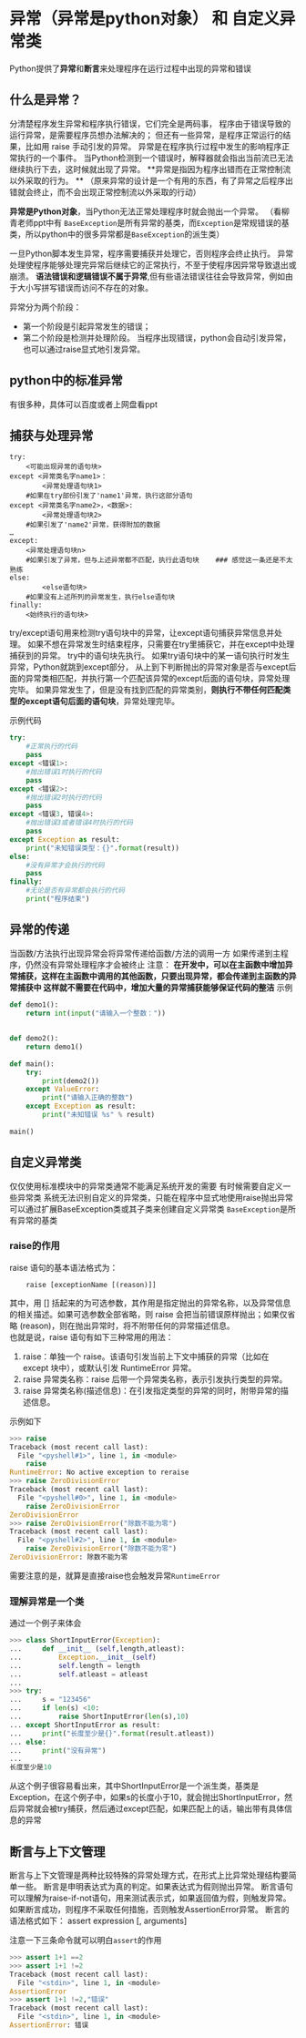 # 异常（异常是python对象） 和 自定义异常类

Python提供了**异常**和**断言**来处理程序在运行过程中出现的异常和错误  

## 什么是异常？

分清楚程序发生异常和程序执行错误，它们完全是两码事， 
程序由于错误导致的运行异常，是需要程序员想办法解决的； 
但还有一些异常，是程序正常运行的结果，比如用 raise 手动引发的异常。
异常是在程序执行过程中发生的影响程序正常执行的一个事件。 
当Python检测到一个错误时，解释器就会指出当前流已无法继续执行下去，这时候就出现了异常。
**异常是指因为程序出错而在正常控制流以外采取的行为。 ** 
（原来异常的设计是一个有用的东西，有了异常之后程序出错就会终止，而不会出现正常控制流以外采取的行动）

**异常是Python对象**，当Python无法正常处理程序时就会抛出一个异常。 
（看柳青老师ppt中有 `BaseException`是所有异常的基类，而`Exception`是常规错误的基类，所以python中的很多异常都是`BaseException`的派生类）

一旦Python脚本发生异常，程序需要捕获并处理它，否则程序会终止执行。 
异常处理使程序能够处理完异常后继续它的正常执行，不至于使程序因异常导致退出或崩溃。 
**语法错误和逻辑错误不属于异常**,但有些语法错误往往会导致异常，例如由于大小写拼写错误而访问不存在的对象。  

异常分为两个阶段：  

+ 第一个阶段是引起异常发生的错误；  
+ 第二个阶段是检测并处理阶段。 
  当程序出现错误，python会自动引发异常，也可以通过raise显式地引发异常。

## python中的标准异常

有很多种，具体可以百度或者上网盘看ppt

## 捕获与处理异常

    try:
    	<可能出现异常的语句块> 
    except <异常类名字name1>：
            <异常处理语句块1>   
        #如果在try部份引发了'name1'异常，执行这部分语句
    except <异常类名字name2>，<数据>:
            <异常处理语句块2>   
        #如果引发了'name2'异常，获得附加的数据
    …
    except:
        <异常处理语句块n>   
        #如果引发了异常，但与上述异常都不匹配，执行此语句块    ### 感觉这一条还是不太熟练
    else:
            <else语句块>
        #如果没有上述所列的异常发生，执行else语句块
    finally:
        <始终执行的语句块>

try/except语句用来检测try语句块中的异常，让except语句捕获异常信息并处理。 
如果不想在异常发生时结束程序，只需要在try里捕获它，并在except中处理捕获到的异常。 
try中的语句块先执行。 
如果try语句块中的某一语句执行时发生异常，Python就跳到except部分， 
从上到下判断抛出的异常对象是否与except后面的异常类相匹配，并执行第一个匹配该异常的except后面的语句块，异常处理完毕。 
如果异常发生了，但是没有找到匹配的异常类别，**则执行不带任何匹配类型的except语句后面的语句块**，异常处理完毕。  

示例代码  

```python
try:
    #正常执行的代码
    pass
except <错误1>:
    #抛出错误1时执行的代码
    pass
except <错误2>:
    #抛出错误2时执行的代码
    pass
except <错误3, 错误4>:
    #抛出错误3或者错误4时执行的代码
    pass
except Exception as result:
    print("未知错误类型：{}".format(result))
else:
    #没有异常才会执行的代码
    pass
finally:
    #无论是否有异常都会执行的代码
    print("程序结束")
```

## 异常的传递

当函数/方法执行出现异常会将异常传递给函数/方法的调用一方
如果传递到主程序，仍然没有异常处理程序才会被终止
注意：
**在开发中，可以在主函数中增加异常捕获，这样在主函数中调用的其他函数，只要出现异常，都会传递到主函数的异常捕获中
这样就不需要在代码中，增加大量的异常捕获能够保证代码的整洁**
示例

```python
def demo1():
    return int(input("请输入一个整数："))
 
 
def demo2():
    return demo1()
 
def main():
    try:
        print(demo2())
    except ValueError:
        print("请输入正确的整数")
    except Exception as result:
        print("未知错误 %s" % result)
 
main()
```

## 自定义异常类

仅仅使用标准模块中的异常类通常不能满足系统开发的需要
有时候需要自定义一些异常类
系统无法识别自定义的异常类，只能在程序中显式地使用raise抛出异常
可以通过扩展BaseException类或其子类来创建自定义异常类
`BaseException`是所有异常的基类

### raise的作用

raise 语句的基本语法格式为：
        

        raise [exceptionName [(reason)]]

其中，用 [] 括起来的为可选参数，其作用是指定抛出的异常名称，以及异常信息的相关描述。如果可选参数全部省略，则 raise 会把当前错误原样抛出；如果仅省略 (reason)，则在抛出异常时，将不附带任何的异常描述信息。   
也就是说，raise 语句有如下三种常用的用法：  

1. raise：单独一个 raise。该语句引发当前上下文中捕获的异常（比如在 except 块中），或默认引发 RuntimeError 异常。  
2. raise 异常类名称：raise 后带一个异常类名称，表示引发执行类型的异常。  
3. raise 异常类名称(描述信息)：在引发指定类型的异常的同时，附带异常的描述信息。  

示例如下

```python
>>> raise
Traceback (most recent call last):
  File "<pyshell#1>", line 1, in <module>
    raise
RuntimeError: No active exception to reraise
>>> raise ZeroDivisionError
Traceback (most recent call last):
  File "<pyshell#0>", line 1, in <module>
    raise ZeroDivisionError
ZeroDivisionError
>>> raise ZeroDivisionError("除数不能为零")
Traceback (most recent call last):
  File "<pyshell#2>", line 1, in <module>
    raise ZeroDivisionError("除数不能为零")
ZeroDivisionError: 除数不能为零
```

需要注意的是，就算是直接raise也会触发异常`RuntimeError`

### 理解异常是一个类

通过一个例子来体会

```python
>>> class ShortInputError(Exception):
...     def __init__ (self,length,atleast):
...         Exception.__init__(self)       
...         self.length = length
...         self.atleast = atleast
...
>>> try:
...     s = "123456"
...     if len(s) <10:
...         raise ShortInputError(len(s),10)
... except ShortInputError as result:
...     print("长度至少是{}".format(result.atleast))
... else:
...     print("没有异常")
...
长度至少是10
```

从这个例子很容易看出来，其中ShortInputError是一个派生类，基类是Exception，在这个例子中，如果s的长度小于10，就会抛出ShortInputError，然后异常就会被try捕获，然后通过except匹配，如果匹配上的话，输出带有具体信息的异常


## 断言与上下文管理

断言与上下文管理是两种比较特殊的异常处理方式，在形式上比异常处理结构要简单一些。 
断言是申明表达式为真的判定。如果表达式为假则抛出异常。 
断言语句可以理解为raise-if-not语句，用来测试表示式，如果返回值为假，则触发异常。 
如果断言成功，则程序不采取任何措施，否则触发AssertionError异常。 
断言的语法格式如下：
	assert expression [, arguments]


注意一下三条命令就可以明白`assert`的作用

```python
>>> assert 1+1 ==2
>>> assert 1+1 !=2
Traceback (most recent call last):
  File "<stdin>", line 1, in <module>
AssertionError
>>> assert 1+1 !=2,"错误"
Traceback (most recent call last):
  File "<stdin>", line 1, in <module>
AssertionError: 错误
```

